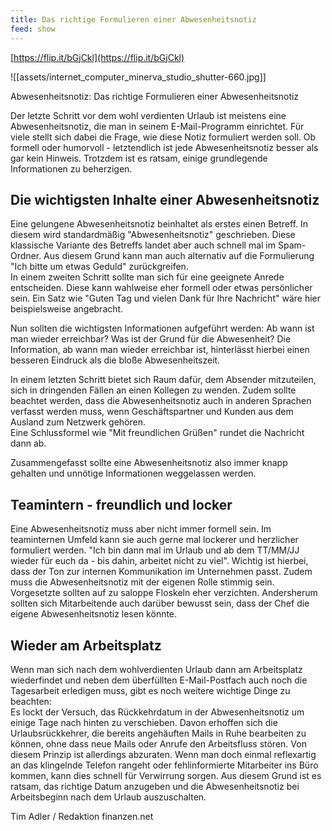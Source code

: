 ```yaml
---
title: Das richtige Formulieren einer Abwesenheitsnotiz
feed: show
---
```


[https://flip.it/bGjCkl](https://flip.it/bGjCkl)

![[assets/internet_computer_minerva_studio_shutter-660.jpg]]

Abwesenheitsnotiz: Das richtige Formulieren einer Abwesenheitsnotiz

Der letzte Schritt vor dem wohl verdienten Urlaub ist meistens eine Abwesenheitsnotiz, die man in seinem E-Mail-Programm einrichtet. Für viele stellt sich dabei die Frage, wie diese Notiz formuliert werden soll. Ob formell oder humorvoll - letztendlich ist jede Abwesenheitsnotiz besser als gar kein Hinweis. Trotzdem ist es ratsam, einige grundlegende Informationen zu beherzigen.

## Die wichtigsten Inhalte einer Abwesenheitsnotiz

Eine gelungene Abwesenheitsnotiz beinhaltet als erstes einen Betreff. In diesem wird standardmäßig "Abwesenheitsnotiz" geschrieben. Diese klassische Variante des Betreffs landet aber auch schnell mal im Spam-Ordner. Aus diesem Grund kann man auch alternativ auf die Formulierung "Ich bitte um etwas Geduld" zurückgreifen.  
In einem zweiten Schritt sollte man sich für eine geeignete Anrede entscheiden. Diese kann wahlweise eher formell oder etwas persönlicher sein. Ein Satz wie "Guten Tag und vielen Dank für Ihre Nachricht" wäre hier beispielsweise angebracht.

Nun sollten die wichtigsten Informationen aufgeführt werden: Ab wann ist man wieder erreichbar? Was ist der Grund für die Abwesenheit? Die Information, ab wann man wieder erreichbar ist, hinterlässt hierbei einen besseren Eindruck als die bloße Abwesenheitszeit.

In einem letzten Schritt bietet sich Raum dafür, dem Absender mitzuteilen, sich in dringenden Fällen an einen Kollegen zu wenden. Zudem sollte beachtet werden, dass die Abwesenheitsnotiz auch in anderen Sprachen verfasst werden muss, wenn Geschäftspartner und Kunden aus dem Ausland zum Netzwerk gehören.  
Eine Schlussformel wie "Mit freundlichen Grüßen" rundet die Nachricht dann ab.

Zusammengefasst sollte eine Abwesenheitsnotiz also immer knapp gehalten und unnötige Informationen weggelassen werden.

## Teamintern - freundlich und locker

Eine Abwesenheitsnotiz muss aber nicht immer formell sein. Im teaminternen Umfeld kann sie auch gerne mal lockerer und herzlicher formuliert werden. "Ich bin dann mal im Urlaub und ab dem TT/MM/JJ wieder für euch da - bis dahin, arbeitet nicht zu viel". Wichtig ist hierbei, dass der Ton zur internen Kommunikation im Unternehmen passt. Zudem muss die Abwesenheitsnotiz mit der eigenen Rolle stimmig sein. Vorgesetzte sollten auf zu saloppe Floskeln eher verzichten. Andersherum sollten sich Mitarbeitende auch darüber bewusst sein, dass der Chef die eigene Abwesenheitsnotiz lesen könnte.

## Wieder am Arbeitsplatz

Wenn man sich nach dem wohlverdienten Urlaub dann am Arbeitsplatz wiederfindet und neben dem überfüllten E-Mail-Postfach auch noch die Tagesarbeit erledigen muss, gibt es noch weitere wichtige Dinge zu beachten:  
Es lockt der Versuch, das Rückkehrdatum in der Abwesenheitsnotiz um einige Tage nach hinten zu verschieben. Davon erhoffen sich die Urlaubsrückkehrer, die bereits angehäuften Mails in Ruhe bearbeiten zu können, ohne dass neue Mails oder Anrufe den Arbeitsfluss stören. Von diesem Prinzip ist allerdings abzuraten. Wenn man doch einmal reflexartig an das klingelnde Telefon rangeht oder fehlinformierte Mitarbeiter ins Büro kommen, kann dies schnell für Verwirrung sorgen. Aus diesem Grund ist es ratsam, das richtige Datum anzugeben und die Abwesenheitsnotiz bei Arbeitsbeginn nach dem Urlaub auszuschalten.

Tim Adler / Redaktion finanzen.net

